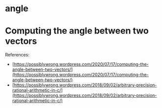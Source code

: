 # angle
Computing the angle between two vectors
=======================================

References:
* [https://possiblywrong.wordpress.com/2020/07/17/computing-the-angle-between-two-vectors/](https://possiblywrong.wordpress.com/2020/07/17/computing-the-angle-between-two-vectors/)
* [https://possiblywrong.wordpress.com/2018/09/02/arbitrary-precision-rational-arithmetic-in-c/](https://possiblywrong.wordpress.com/2018/09/02/arbitrary-precision-rational-arithmetic-in-c/)
